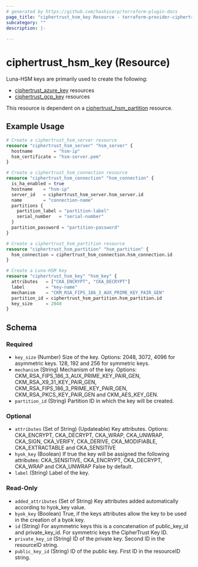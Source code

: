 ```yaml
---
# generated by https://github.com/hashicorp/terraform-plugin-docs
page_title: "ciphertrust_hsm_key Resource - terraform-provider-ciphertrust"
subcategory: ""
description: |-
  
---
```


# ciphertrust_hsm_key (Resource)

Luna-HSM keys are primarily used to create the following:
- [ciphertrust_azure_key](https://registry.terraform.io/providers/ThalesGroup/ciphertrust/latest/docs/resources/azure_key) resources
- [ciphertrust_gcp_key](https://registry.terraform.io/providers/ThalesGroup/ciphertrust/latest/docs/resources/gcp_key) resources

This resource is dependent on a [ciphertrust_hsm_partition](https://registry.terraform.io/providers/ThalesGroup/ciphertrust/latest/docs/resources/hsm_partition) resource.


## Example Usage

```terraform
# Create a ciphertrust_hsm_server resource
resource "ciphertrust_hsm_server" "hsm_server" {
  hostname        = "hsm-ip"
  hsm_certificate = "hsm-server.pem"
}

# Create a ciphertrust_hsm_connection resource
resource "ciphertrust_hsm_connection" "hsm_connection" {
  is_ha_enabled = true
  hostname    = "hsm-ip"
  server_id   = ciphertrust_hsm_server.hsm_server.id
  name        = "connection-name"
  partitions {
    partition_label = "partition-label"
    serial_number   = "serial-number"
  }
  partition_password = "partition-password"
}

# Create a ciphertrust_hsm_partition resource
resource "ciphertrust_hsm_partition" "hsm_partition" {
  hsm_connection = ciphertrust_hsm_connection.hsm_connection.id
}

# Create a Luna-HSM key
resource "ciphertrust_hsm_key" "hsm_key" {
  attributes   = ["CKA_ENCRYPT", "CKA_DECRYPT"]
  label        = "key-name"
  mechanism    = "CKM_RSA_FIPS_186_3_AUX_PRIME_KEY_PAIR_GEN"
  partition_id = ciphertrust_hsm_partition.hsm_partition.id
  key_size     = 2048
}
```

<!-- schema generated by tfplugindocs -->
## Schema

### Required

- `key_size` (Number) Size of the key. Options: 2048, 3072, 4096 for asymmetric keys. 128, 192 and 256 for symmetric keys.
- `mechanism` (String) Mechanism of the key. Options: CKM_RSA_FIPS_186_3_AUX_PRIME_KEY_PAIR_GEN, CKM_RSA_X9_31_KEY_PAIR_GEN, CKM_RSA_FIPS_186_3_PRIME_KEY_PAIR_GEN, CKM_RSA_PKCS_KEY_PAIR_GEN and CKM_AES_KEY_GEN.
- `partition_id` (String) Partition ID in which the key will be created.

### Optional

- `attributes` (Set of String) (Updateable) Key attributes. Options: CKA_ENCRYPT, CKA_DECRYPT, CKA_WRAP, CKA_UNWRAP, CKA_SIGN, CKA_VERIFY, CKA_DERIVE, CKA_MODIFIABLE, CKA_EXTRACTABLE and CKA_SENSITIVE
- `hyok_key` (Boolean) If true the key will be assigned the following attributes: CKA_SENSITIVE, CKA_ENCRYPT, CKA_DECRYPT, CKA_WRAP and CKA_UNWRAP False by default.
- `label` (String) Label of the key.

### Read-Only

- `added_attributes` (Set of String) Key attributes added automatically according to hyok_key value.
- `byok_key` (Boolean) True, if the keys attributes allow the key to be used in the creation of a byok key.
- `id` (String) For asymmetric keys this is a concatenation of public_key_id and private_key_id. For symmetric keys the CipherTrust Key ID.
- `private_key_id` (String) ID of the private key. Second ID in the resourceID string.
- `public_key_id` (String) ID of the public key. First ID in the resourceID string.


